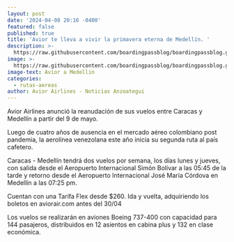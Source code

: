 ```yaml
---
layout: post
date: '2024-04-08 20:16 -0400'
featured: false
published: true
title: 'Avior te lleva a vivir la primavera eterna de Medellín. '
description: >-
  https://raw.githubusercontent.com/boardingpassblog/boardingpassblog.github.io/main/assets/images/Avior-Medellin.jpg
image: >-
  https://raw.githubusercontent.com/boardingpassblog/boardingpassblog.github.io/main/assets/images/Avior-Medellin.jpg
image-text: Avior a Medellin
categories:
  - rutas-aereas
author: Avior Airlines - Noticias Anzoategui
---
```

Avior Airlines anunció la reanudación de sus vuelos entre Caracas y Medellín a partir del 9 de mayo.

Luego de cuatro años de ausencia en el mercado aéreo colombiano post pandemia, la aerolínea venezolana este año inicia su segunda ruta al país cafetero.

Caracas - Medellín tendrá dos vuelos por semana, los días lunes y jueves, con salida desde el Aeropuerto Internacional Simón Bolívar a las 05:45 de la tarde y retorno desde el Aeropuerto Internacional José María Córdova en Medellín a las 07:25 pm. 

Cuentan con una Tarifa Flex  desde $260. Ida y vuelta, adquiriendo los boletos en aviorair.com antes del 30/04

Los vuelos se realizarán en aviones Boeing 737-400 con capacidad para 144 pasajeros, distribuidos en 12 asientos en cabina plus y 132 en clase económica.
